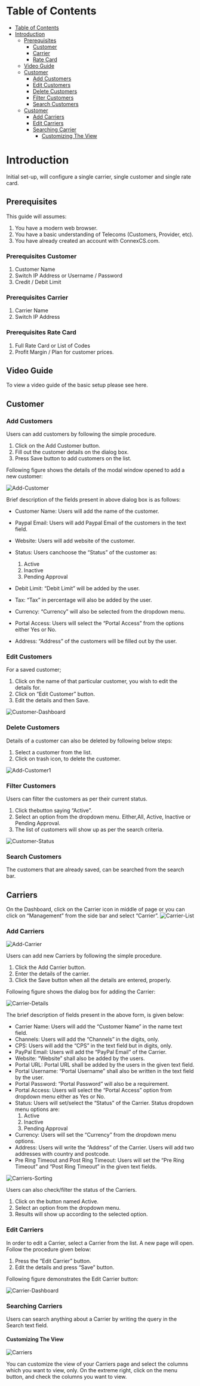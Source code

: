 # Table of Contents

* [Table of Contents](#table-of-contents)
* [Introduction](#introduction)
  * [Prerequisites](#prerequisites)
    * [Customer](#prerequisites-customer)
    * [Carrier](#prerequisites-carrier)
    * [Rate Card](#prerequisites-rate-card)
  * [Video Guide](#video-guide)
  * [Customer](#customer)
    * [Add Customers](#add-customers)
    * [Edit Customers](#edit-customers)
    * [Delete Customers](#delete-customers)
    * [Filter Customers](#filter-customers)
    * [Search Customers](#search-customers)
  * [Customer](#customer)
    * [Add Carriers](#add-carriers)
    * [Edit Carriers](#edit-carriers)
    * [Searching Carrier](#searching-carriers)
      * [Customizing The View](#customizing-the-view)


# Introduction
Initial set-up, will configure a single carrier, single customer and single rate card.

## Prerequisites
This guide will assumes:
1. You have a modern web browser.
2. You have a basic understanding of Telecoms (Customers, Provider, etc).
3. You have already created an account with ConnexCS.com.

### Prerequisites Customer
1. Customer Name
2. Switch IP Address or Username / Password
3. Credit / Debit Limit

### Prerequisites Carrier
1. Carrier Name
2. Switch IP Address

### Prerequisites Rate Card
1. Full Rate Card or List of Codes
2. Profit Margin / Plan for customer prices.

## Video Guide
To view a video guide of the basic setup please see here.

## Customer
### Add Customers

Users can add customers by following the simple procedure.
1. Click on the Add Customer button.
2. Fill out the customer details on the dialog box.
3. Press Save button to add customers on the list. 

Following figure shows the details of the modal window opened to add a new customer:

<img src="https://raw.githubusercontent.com/digipigeon/connexcs-user-docs/master/img/add-customer.png" alt="Add-Customer"/>

Brief description of the fields present in above dialog box is as follows:
* Customer Name: Users will add the name of the customer.
* Paypal Email: Users will add Paypal Email of the customers in the text field.
* Website: Users will add website of the customer.
* Status: Users canchoose the “Status” of the customer as:
  1. Active
  2. Inactive
  3. Pending Approval

* Debit Limit: “Debit Limit” will be added by the user.
* Tax: “Tax” in percentage will also be added by the user.
* Currency: “Currency” will also be selected from the dropdown menu.
* Portal Access: Users will select the “Portal Access” from the options either Yes or No.
* Address: “Address” of the customers will be filled out by the user. 

### Edit Customers
For a saved customer;
1. Click on the name of that particular customer, you wish to edit the details for.
2. Click on “Edit Customer” button.
3. Edit the details and then Save.

<img src="https://raw.githubusercontent.com/digipigeon/connexcs-user-docs/master/img/customer-dashboard.png" alt="Customer-Dashboard"/>

### Delete Customers
Details of a customer can also be deleted by following below steps:
1. Select a customer from the list.
2. Click on trash icon, to delete the customer.

<img src="https://raw.githubusercontent.com/digipigeon/connexcs-user-docs/master/img/add-Customer1.png" alt="Add-Customer1"/>

### Filter Customers
Users can filter the customers as per their current status.
1. Click thebutton saying “Active”.
2. Select an option from the dropdown menu. Either,All, Active, Inactive or Pending Approval.
3. The list of customers will show up as per the search criteria.

<img src="https://raw.githubusercontent.com/digipigeon/connexcs-user-docs/master/img/customer-status.png" alt="Customer-Status"/>

### Search Customers
The customers that are already saved, can be searched from the search bar.

## Carriers
On the Dashboard, click on the Carrier icon in middle of page or you can click on “Management” from the side bar and select “Carrier”.
<img src="https://raw.githubusercontent.com/digipigeon/connexcs-user-docs/master/img/carrier-list.png" alt="Carrier-List"/>

### Add Carriers

<img src="https://raw.githubusercontent.com/digipigeon/connexcs-user-docs/master/img/add-carriers.png" alt="Add-Carrier"/>

Users can add new Carriers by following the simple procedure.

1.	Click the Add Carrier button.
2.	Enter the details of the carrier.
3.	Click the Save button when all the details are entered, properly.

Following figure shows the dialog box for adding the Carrier:

<img src="https://raw.githubusercontent.com/digipigeon/connexcs-user-docs/master/img/carrier-details.png" alt="Carrier-Details"/>

The brief description of fields present in the above form, is given below:

* Carrier Name: Users will add the “Customer Name” in the name text field.
* Channels: Users will add the “Channels” in the digits, only.
* CPS: Users will add the “CPS” in the text field but in digits, only.
* PayPal Email: Users will add the “PayPal Email” of the Carrier.
* Website: “Website” shall also be added by the users.
* Portal URL: Portal URL shall be added by the users in the given text field.
* Portal Username: “Portal Username” shall also be written in the text field by the user.
* Portal Password: “Portal Password” will also be a requirement. 
* Portal Access: Users will select the “Portal Access” option from dropdown menu either as Yes or No.
* Status: Users will set/select the “Status” of the Carrier. Status dropdown menu options are:
  1. Active
  2. Inactive
  3. Pending Approval
* Currency: Users will set the “Currency” from the dropdown menu options.
* Address: Users will write the “Address” of the Carrier. Users will add two addresses with country and postcode.
* Pre Ring Timeout and Post Ring Timeout: Users will set the “Pre Ring Timeout” and “Post Ring Timeout” in the given text fields.

<img src="https://raw.githubusercontent.com/digipigeon/connexcs-user-docs/master/img/carriers-sorting.png" alt="Carriers-Sorting"/>

Users can also check/filter the status of the Carriers. 
1. Click on the button named Active.
2. Select an option from the dropdown menu.
3. Results will show up according to the selected option.

### Edit Carriers
In order to edit a Carrier, select a Carrier from the list. A new page will open. Follow the procedure given below:

1. Press the “Edit Carrier” button.
2. Edit the details and press “Save” button.

Following figure demonstrates the Edit Carrier button:

<img src="https://raw.githubusercontent.com/digipigeon/connexcs-user-docs/master/img/carrier-dashboard.png" alt="Carrier-Dashboard"/>

### Searching Carriers
Users can search anything about a Carrier by writing the query in the Search text field.
#### Customizing The View

<img src="https://raw.githubusercontent.com/digipigeon/connexcs-user-docs/master/img/carriers.png" alt="Carriers"/>

You can customize the view of your Carriers page and select the columns which you want to view, only.
On the extreme right, click on the menu button, and check the columns you want to view.